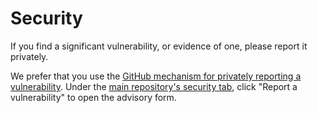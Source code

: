 # Security

If you find a significant vulnerability, or evidence of one,
please report it privately.

We prefer that you use the [GitHub mechanism for privately reporting a vulnerability](https://docs.github.com/en/code-security/security-advisories/guidance-on-reporting-and-writing/privately-reporting-a-security-vulnerability#privately-reporting-a-security-vulnerability). Under the
[main repository's security tab](https://github.com/TomTonic/prune_backups/security), click "Report a vulnerability" to open the advisory form.

